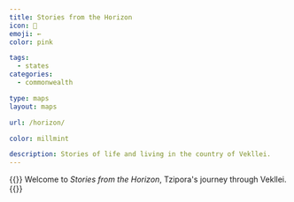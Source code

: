 ```yaml
---
title: Stories from the Horizon
icon: 🎋
emoji: ←
color: pink

tags: 
  - states
categories:
  - commonwealth

type: maps
layout: maps

url: /horizon/

color: millmint

description: Stories of life and living in the country of Vekllei.
---
```

{{<note>}}
Welcome to *Stories from the Horizon*, Tzipora's journey through Vekllei.
{{</note>}}